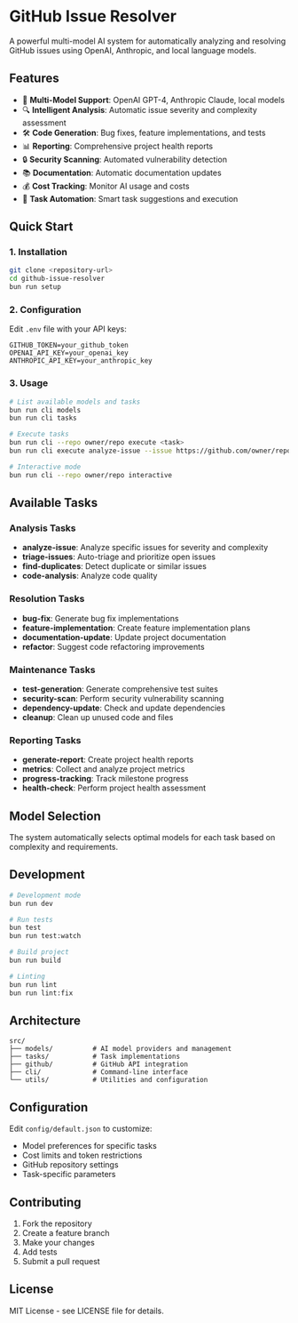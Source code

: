 # GitHub Issue Resolver

A powerful multi-model AI system for automatically analyzing and resolving GitHub issues using OpenAI, Anthropic, and local language models.

## Features

- 🤖 **Multi-Model Support**: OpenAI GPT-4, Anthropic Claude, local models
- 🔍 **Intelligent Analysis**: Automatic issue severity and complexity assessment
- 🛠️ **Code Generation**: Bug fixes, feature implementations, and tests
- 📊 **Reporting**: Comprehensive project health reports
- 🔒 **Security Scanning**: Automated vulnerability detection
- 📚 **Documentation**: Automatic documentation updates
- 💰 **Cost Tracking**: Monitor AI usage and costs
- 🎯 **Task Automation**: Smart task suggestions and execution

## Quick Start

### 1. Installation

```bash
git clone <repository-url>
cd github-issue-resolver
bun run setup
```

### 2. Configuration

Edit `.env` file with your API keys:

```env
GITHUB_TOKEN=your_github_token
OPENAI_API_KEY=your_openai_key
ANTHROPIC_API_KEY=your_anthropic_key
```

### 3. Usage

```bash
# List available models and tasks
bun run cli models
bun run cli tasks

# Execute tasks
bun run cli --repo owner/repo execute <task>
bun run cli execute analyze-issue --issue https://github.com/owner/repo/issues/123

# Interactive mode
bun run cli --repo owner/repo interactive
```

## Available Tasks

### Analysis Tasks
- **analyze-issue**: Analyze specific issues for severity and complexity
- **triage-issues**: Auto-triage and prioritize open issues
- **find-duplicates**: Detect duplicate or similar issues
- **code-analysis**: Analyze code quality

### Resolution Tasks
- **bug-fix**: Generate bug fix implementations
- **feature-implementation**: Create feature implementation plans
- **documentation-update**: Update project documentation
- **refactor**: Suggest code refactoring improvements

### Maintenance Tasks
- **test-generation**: Generate comprehensive test suites
- **security-scan**: Perform security vulnerability scanning
- **dependency-update**: Check and update dependencies
- **cleanup**: Clean up unused code and files

### Reporting Tasks
- **generate-report**: Create project health reports
- **metrics**: Collect and analyze project metrics
- **progress-tracking**: Track milestone progress
- **health-check**: Perform project health assessment

## Model Selection

The system automatically selects optimal models for each task based on complexity and requirements.

## Development

```bash
# Development mode
bun run dev

# Run tests
bun test
bun run test:watch

# Build project
bun run build

# Linting
bun run lint
bun run lint:fix
```

## Architecture

```
src/
├── models/          # AI model providers and management
├── tasks/           # Task implementations
├── github/          # GitHub API integration
├── cli/             # Command-line interface
└── utils/           # Utilities and configuration
```

## Configuration

Edit `config/default.json` to customize:

- Model preferences for specific tasks
- Cost limits and token restrictions
- GitHub repository settings
- Task-specific parameters

## Contributing

1. Fork the repository
2. Create a feature branch
3. Make your changes
4. Add tests
5. Submit a pull request

## License

MIT License - see LICENSE file for details.
